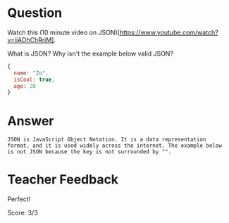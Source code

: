 # Question
Watch this (10 minute video on JSON)[https://www.youtube.com/watch?v=iiADhChRriM].

What is JSON? Why isn't the example below valid JSON?

```js
{
  name: "Zo",
  isCool: true,
  age: 28
}
```

# Answer
    JSON is JavaScript Object Notation. It is a data representation format, and it is used widely across the internet. The example below is not JSON because the key is not surrounded by "". 

# Teacher Feedback

Perfect!

Score: 3/3